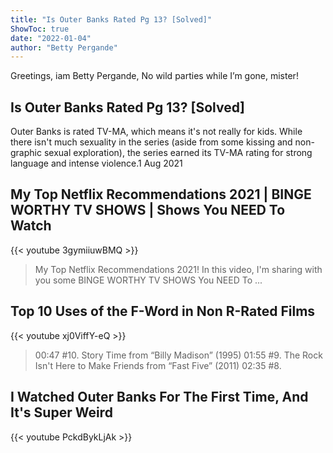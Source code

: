 ```yaml
---
title: "Is Outer Banks Rated Pg 13? [Solved]"
ShowToc: true 
date: "2022-01-04"
author: "Betty Pergande" 
---
```


Greetings, iam Betty Pergande, No wild parties while I’m gone, mister!
## Is Outer Banks Rated Pg 13? [Solved]
 Outer Banks is rated TV-MA, which means it's not really for kids. While there isn't much sexuality in the series (aside from some kissing and non-graphic sexual exploration), the series earned its TV-MA rating for strong language and intense violence.1 Aug 2021

## My Top Netflix Recommendations 2021 | BINGE WORTHY TV SHOWS | Shows You NEED To Watch
{{< youtube 3gymiiuwBMQ >}}
>My Top Netflix Recommendations 2021! In this video, I'm sharing with you some BINGE WORTHY TV SHOWS You NEED To ...

## Top 10 Uses of the F-Word in Non R-Rated Films
{{< youtube xj0ViffY-eQ >}}
>00:47 #10. Story Time from “Billy Madison” (1995) 01:55 #9. The Rock Isn't Here to Make Friends from “Fast Five” (2011) 02:35 #8.

## I Watched Outer Banks For The First Time, And It's Super Weird
{{< youtube PckdBykLjAk >}}
>#

